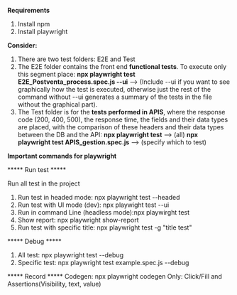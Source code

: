**Requirements**
1. Install npm
2. Install playwright

**Consider:**
1. There are two test folders: E2E and Test
2. The E2E folder contains the front end **functional tests**. To execute only this segment place:
**npx playwright test E2E_Postventa_process.spec.js --ui**
--> (Include --ui if you want to see graphically how the test is executed, otherwise just the rest of the command without --ui generates a summary of the tests in the file without the graphical part).
3. The Test folder is for the **tests performed in APIS**, where the response code (200, 400, 500), the response time, the fields and their data types are placed, with the comparison of these headers and their data types between the DB and the API:
**npx playwright test** --> (all)
**npx playwright test APIS_gestion.spec.js** --> (specify which to test)

**Important commands for playwright**

***** Run test *****

Run all test in the project 
1. Run test in headed mode: npx playwright test --headed
2. Run test with UI mode (dev): npx playwight test --ui
3. Run in command Line (headless mode):npx playwirght test
4. Show report: npx playwright show-report
5. Run test with specific title: npx playwright test -g "title test"

***** Debug *****
1. All test: npx playwright test --debug
2. Specific test: npx playwright test example.spec.js --debug

***** Record *****
Codegen: npx playwright codegen
Only: Click/Fill and Assertions(Visibility, text, value)
